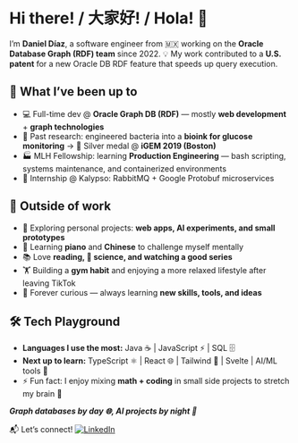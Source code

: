 # Hi there! / 大家好! / Hola! 👋

I’m **Daniel Díaz**, a software engineer from 🇲🇽 working on the **Oracle Database Graph (RDF) team** since 2022.
💡 My work contributed to a **U.S. patent** for a new Oracle DB RDF feature that speeds up query execution.


## 🚀 What I’ve been up to
- 💻 Full-time dev @ **Oracle Graph DB (RDF)** — mostly **web development** + **graph technologies**
- 🧪 Past research: engineered bacteria into a **bioink for glucose monitoring** → 🥈 Silver medal @ **iGEM 2019 (Boston)**
- 🏭 MLH Fellowship: learning **Production Engineering** — bash scripting, systems maintenance, and containerized environments
- 🐇 Internship @ Kalypso: RabbitMQ + Google Protobuf microservices


## 🎯 Outside of work
- 👾 Exploring personal projects: **web apps, AI experiments, and small prototypes**
- 🎹 Learning **piano** and **Chinese** to challenge myself mentally
- 📚 Love **reading, 🧬 science, and watching a good series**
- 🏋️ Building a **gym habit** and enjoying a more relaxed lifestyle after leaving TikTok
- 🔄 Forever curious — always learning **new skills, tools, and ideas**


## 🛠️ Tech Playground
- **Languages I use the most:** Java ☕ | JavaScript ⚡ | SQL 🗄️
- **Next up to learn:** TypeScript ⚛️ | React 🌐 | Tailwind 🌈 | Svelte | AI/ML tools 🤖
- ⚡ Fun fact: I enjoy mixing **math + coding** in small side projects to stretch my brain 🧠


***Graph databases by day 🌐, AI projects by night 🤖***


📬 Let’s connect!
[![LinkedIn](https://www.linkedin.com/in/daniel-diaz-lopez29/)](https://www.linkedin.com/in/daniel-diaz-lopez29/)
